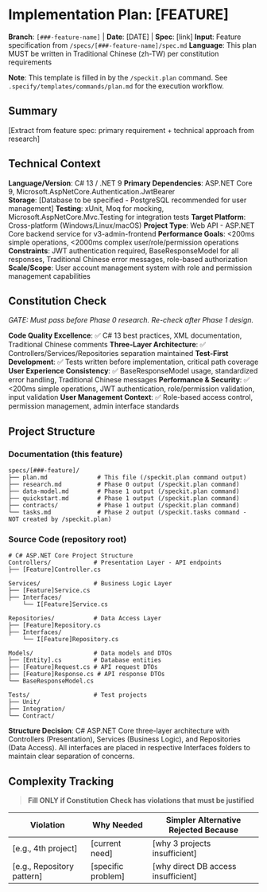 # Implementation Plan: [FEATURE]

**Branch**: `[###-feature-name]` | **Date**: [DATE] | **Spec**: [link]
**Input**: Feature specification from `/specs/[###-feature-name]/spec.md`
**Language**: This plan MUST be written in Traditional Chinese (zh-TW) per constitution requirements

**Note**: This template is filled in by the `/speckit.plan` command. See `.specify/templates/commands/plan.md` for the execution workflow.

## Summary

[Extract from feature spec: primary requirement + technical approach from research]

## Technical Context

<!--
  ACTION REQUIRED: Replace the content in this section with the technical details
  for the project. The structure here is presented in advisory capacity to guide
  the iteration process.
-->

**Language/Version**: C# 13 / .NET 9
**Primary Dependencies**: ASP.NET Core 9, Microsoft.AspNetCore.Authentication.JwtBearer  
**Storage**: [Database to be specified - PostgreSQL recommended for user management]
**Testing**: xUnit, Moq for mocking, Microsoft.AspNetCore.Mvc.Testing for integration tests
**Target Platform**: Cross-platform (Windows/Linux/macOS)
**Project Type**: Web API - ASP.NET Core backend service for v3-admin-frontend
**Performance Goals**: <200ms simple operations, <2000ms complex user/role/permission operations
**Constraints**: JWT authentication required, BaseResponseModel for all responses, Traditional Chinese error messages, role-based authorization
**Scale/Scope**: User account management system with role and permission management capabilities

## Constitution Check

*GATE: Must pass before Phase 0 research. Re-check after Phase 1 design.*

**Code Quality Excellence**: ✅ C# 13 best practices, XML documentation, Traditional Chinese comments
**Three-Layer Architecture**: ✅ Controllers/Services/Repositories separation maintained
**Test-First Development**: ✅ Tests written before implementation, critical path coverage
**User Experience Consistency**: ✅ BaseResponseModel usage, standardized error handling, Traditional Chinese messages
**Performance & Security**: ✅ <200ms simple operations, JWT authentication, role/permission validation, input validation
**User Management Context**: ✅ Role-based access control, permission management, admin interface standards

## Project Structure

### Documentation (this feature)

```text
specs/[###-feature]/
├── plan.md              # This file (/speckit.plan command output)
├── research.md          # Phase 0 output (/speckit.plan command)
├── data-model.md        # Phase 1 output (/speckit.plan command)
├── quickstart.md        # Phase 1 output (/speckit.plan command)
├── contracts/           # Phase 1 output (/speckit.plan command)
└── tasks.md             # Phase 2 output (/speckit.tasks command - NOT created by /speckit.plan)
```

### Source Code (repository root)
<!--
  ACTION REQUIRED: Replace the placeholder tree below with the concrete layout
  for this feature. Delete unused options and expand the chosen structure with
  real paths (e.g., apps/admin, packages/something). The delivered plan must
  not include Option labels.
-->

```text
# C# ASP.NET Core Project Structure
Controllers/            # Presentation Layer - API endpoints
├── [Feature]Controller.cs

Services/               # Business Logic Layer  
├── [Feature]Service.cs
├── Interfaces/
    └── I[Feature]Service.cs

Repositories/           # Data Access Layer
├── [Feature]Repository.cs  
├── Interfaces/
    └── I[Feature]Repository.cs

Models/                 # Data models and DTOs
├── [Entity].cs         # Database entities
├── [Feature]Request.cs # API request DTOs
├── [Feature]Response.cs # API response DTOs
└── BaseResponseModel.cs

Tests/                  # Test projects
├── Unit/
├── Integration/
└── Contract/
```

**Structure Decision**: C# ASP.NET Core three-layer architecture with Controllers (Presentation), Services (Business Logic), and Repositories (Data Access). All interfaces are placed in respective Interfaces folders to maintain clear separation of concerns.

## Complexity Tracking

> **Fill ONLY if Constitution Check has violations that must be justified**

| Violation | Why Needed | Simpler Alternative Rejected Because |
|-----------|------------|-------------------------------------|
| [e.g., 4th project] | [current need] | [why 3 projects insufficient] |
| [e.g., Repository pattern] | [specific problem] | [why direct DB access insufficient] |
